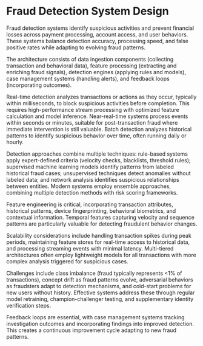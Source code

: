 # Fraud Detection System Design

Fraud detection systems identify suspicious activities and prevent financial losses across payment processing, account access, and user behaviors. These systems balance detection accuracy, processing speed, and false positive rates while adapting to evolving fraud patterns.

The architecture consists of data ingestion components (collecting transaction and behavioral data), feature processing (extracting and enriching fraud signals), detection engines (applying rules and models), case management systems (handling alerts), and feedback loops (incorporating outcomes).

Real-time detection analyzes transactions or actions as they occur, typically within milliseconds, to block suspicious activities before completion. This requires high-performance stream processing with optimized feature calculation and model inference. Near-real-time systems process events within seconds or minutes, suitable for post-transaction fraud where immediate intervention is still valuable. Batch detection analyzes historical patterns to identify suspicious behavior over time, often running daily or hourly.

Detection approaches combine multiple techniques: rule-based systems apply expert-defined criteria (velocity checks, blacklists, threshold rules); supervised machine learning models identify patterns from labeled historical fraud cases; unsupervised techniques detect anomalies without labeled data; and network analysis identifies suspicious relationships between entities. Modern systems employ ensemble approaches, combining multiple detection methods with risk scoring frameworks.

Feature engineering is critical, incorporating transaction attributes, historical patterns, device fingerprinting, behavioral biometrics, and contextual information. Temporal features capturing velocity and sequence patterns are particularly valuable for detecting fraudulent behavior changes.

Scalability considerations include handling transaction spikes during peak periods, maintaining feature stores for real-time access to historical data, and processing streaming events with minimal latency. Multi-tiered architectures often employ lightweight models for all transactions with more complex analysis triggered for suspicious cases.

Challenges include class imbalance (fraud typically represents <1% of transactions), concept drift as fraud patterns evolve, adversarial behaviors as fraudsters adapt to detection mechanisms, and cold-start problems for new users without history. Effective systems address these through regular model retraining, champion-challenger testing, and supplementary identity verification steps.

Feedback loops are essential, with case management systems tracking investigation outcomes and incorporating findings into improved detection. This creates a continuous improvement cycle adapting to new fraud patterns.